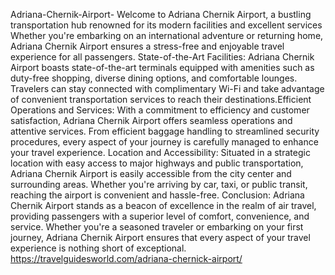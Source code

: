 Adriana-Chernik-Airport-
Welcome to Adriana Chernik Airport, a bustling transportation hub renowned for its modern facilities and excellent services
Whether you're embarking on an international adventure or returning home, Adriana Chernik Airport ensures a stress-free and enjoyable travel experience for all passengers.
State-of-the-Art Facilities:
Adriana Chernik Airport boasts state-of-the-art terminals equipped with amenities such as duty-free shopping, diverse dining options, and comfortable lounges. Travelers can stay connected with complimentary Wi-Fi and take advantage of convenient transportation services to reach their destinations.Efficient Operations and Services:
With a commitment to efficiency and customer satisfaction, Adriana Chernik Airport offers seamless operations and attentive services. From efficient baggage handling to streamlined security procedures, every aspect of your journey is carefully managed to enhance your travel experience.
Location and Accessibility:
Situated in a strategic location with easy access to major highways and public transportation, Adriana Chernik Airport is easily accessible from the city center and surrounding areas. Whether you're arriving by car, taxi, or public transit, reaching the airport is convenient and hassle-free.
Conclusion:
Adriana Chernik Airport stands as a beacon of excellence in the realm of air travel, providing passengers with a superior level of comfort, convenience, and service. Whether you're a seasoned traveler or embarking on your first journey, Adriana Chernik Airport ensures that every aspect of your travel experience is nothing short of exceptional.
https://travelguidesworld.com/adriana-chernick-airport/

